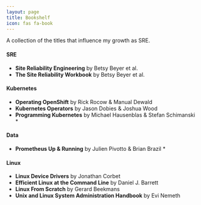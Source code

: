 ```yaml
---
layout: page
title: Bookshelf
icon: fas fa-book
---
```


A collection of the titles that influence my growth as SRE.

#### SRE
* **Site Reliability Engineering** by Betsy Beyer et al.
* **The Site Reliability Workbook** by Betsy Beyer et al.

#### Kubernetes
* **Operating OpenShift** by Rick Rocow & Manual Dewald
* **Kubernetes Operators** by Jason Dobies & Joshua Wood
* **Programming Kubernetes**  by Michael Hausenblas & Stefan Schimanski *

#### Data
* **Prometheus Up & Running** by Julien Pivotto & Brian Brazil *

#### Linux
* **Linux Device Drivers** by Jonathan Corbet
* **Efficient Linux at the Command Line** by Daniel J. Barrett
* **Linux From Scratch** by Gerard Beekmans
* **Unix and Linux System Administration Handbook** by Evi Nemeth
